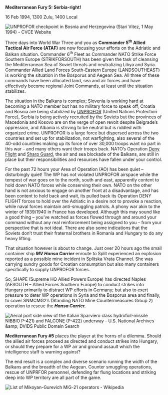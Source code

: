 **Mediterranean Fury 5: Serbia-right\!**

16 Feb 1994, 1300 Zulu, 1400 Local

![UNPROFOR checkpoint in Bosnia and Herzegovina (Stari Vitez, 1 May
1994) - CVCE Website](/assets/images/aar/mf/mf5/image1.jpeg)

Three days into World War Three and you as **Commander 5<sup>th</sup>
Allied Tactical Air Force (ATAF)** are now focusing your efforts on the
Adriatic and Balkan situation. Commander 6<sup>th</sup> Fleet as
Commander NATO Strike Force Southern Europe (STRIKFORSOUTH) has been
given the task of cleansing the Mediterranean Sea of Soviet threats and
neutralizing Libya and Syria. Commander Allied Land Forces South-Eastern
Europe (LANDSOUTHEAST) is working the situation in the Bosporus and
Aegean Sea. All three of these commands have been allocated land, sea
and air forces and have effectively become regional Joint Commands, at
least until the situation stabilizes.

The situation in the Balkans is complex; Slovenia is working hard at
becoming a NATO member but has no military force to speak off, Croatia
and Bosnia are being stabilized by
[UNPROFOR](https://en.wikipedia.org/wiki/United_Nations_Protection_Force)
(United Nations Protection Force), Serbia is being actively recruited by
the Soviets but the provinces of Macedonia and Kosovo are on the verge
of open revolt despite Belgrade’s oppression, and Albania is striving to
be neutral but is riddled with organized crime. UNPROFOR is a large
force but dispersed across the two countries and set up for
stabilization, not warfighting, also several of the 40-odd countries
making up its force of over 30,000 troops want no part in this war – and
many others want their troops back. NATO’s Operation [Deny
Flight](https://en.wikipedia.org/wiki/Operation_Deny_Flight) and [Sharp
Guard](https://en.wikipedia.org/wiki/Operation_Sharp_Guard), the air and
sea blockade of the Balkans, are still in place but their
responsibilities and resources have fallen under your control.

For the past 72 hours your Area of Operation (AO) has been quiet –
disturbingly quiet\! The WP has not violated UNPROFOR airspace while the
tempest of war goes on to the north, south and east, apparently content
to hold down NATO forces while conserving their own. NATO on the other
hand is not anxious to engage on another front at a disadvantage, and
has been content to hold back and wait, its pulled back its Operation
DENY FLIGHT forces to hold over the Adriatic in a desire not to provoke
a reaction, while naval forces maintain anti-smuggling patrols. A phony
war akin to the winter of 1939/1940 in France has developed. Although
this may sound like a good thing – you’ve watched as forces flowed
through and around your command without any real reinforcement being
assigned to you – from your perspective that is not ideal. There are
also some indications that the Soviets don’t trust their fraternal
brothers in Romania and Hungary to do any heavy lifting.

That situation however is about to change. Just over 20 hours ago the
small container ship ***MV Hansa Carrier*** enroute to Split experienced
an explosion reported as a possible mine incident in Splitska Vrata
Channel. She was carrying sundry goods for Croatian consumption but also
many containers specifically to supply UNPROFOR forces.

So, SHAPE (Supreme HQ Allied Powers Europe) has directed Naples (AFSOUTH
– Allied Forces Southern Europe) to conduct strikes into Hungary
primarily to distract WP efforts in Germany; but also to exert pressure
to deter WP operations in Syria and the Bosporus area and finally, to
cover SNMCMG2’s (Standing NATO Mine Countermeasures Group 2) operation
to rescue the ***Hansa Carrier.***

![Aerial port side view of the Italian Sparviero class hydrofoil-missile
NIBBIO P-421) and FALCONE (P-422) underway - U.S. National Archives
\&amp; DVIDS Public Domain
Search](/assets/images/aar/mf/mf5/image2.jpeg)

**<span class="underline">Mediterranean Fury \#5</span>** places the
player at the horns of a dilemma. Should the allied air forces proceed
as directed and conduct strikes into Hungary, or should they prepare for
a WP air and ground assault which the intelligence staff is warning
against?

The end result is a complex and diverse scenario running the width of
the Balkans and the breadth of the Aegean. Counter smuggling operations,
rescue of UNPRFOR personnel, defending far flung locations and striking
deep into WP territory are all part of the game.

![List of Mikoyan-Gurevich MiG-21 operators -
Wikipedia](/assets/images/aar/mf/mf5/image3.jpeg)
